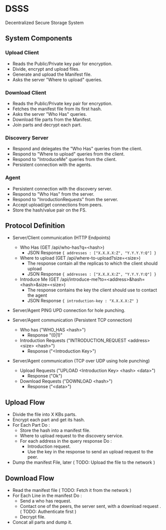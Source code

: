 # DSSS
Decentralized Secure Storage System


## System Components

### Upload Client
- Reads the Public/Private key pair for encryption.
- Divide, encrypt and upload files.
- Generate and upload the Manifest file.
- Asks the server "Where to upload" queries.

### Download Client
- Reads the Public/Private key pair for encryption.
- Fetches the manifest file from its first hash.
- Asks the server "Who Has" queries.
- Download file parts from the Manifest.
- Join parts and decrypt each part.

### Discovery Server
- Respond and delegates the "Who Has" queries from the client.
- Respond to "Where to upload" queries from the client.
- Respond to "IntroduceMe" queries from the client.
- Persistent connection with the agents.

### Agent
- Persistent connection with the discovery server.
- Respond to "Who Has" from the server.
- Respond to "InroductionRequests" from the server.
- Accept upload/get connections from peers.
- Store the hash/value pair on the FS.


## Protocol Definition

- Server/Client communication (HTTP Endpoints)
  - Who Has (GET /api/who-has?q=&lt;hash&gt;)
    - JSON Response `{ addresses : ["X.X.X.X:Z", "Y.Y.Y.Y:Q"] }`
  - Where to upload (GET /api/where-to-upload?size=&lt;size&gt;)
    - The response contain all the replicas to which the client should upload
    - JSON Response `{ addresses : ["X.X.X.X:Z", "Y.Y.Y.Y:Q"] }`
  - Introduce Me (GET /api/introduce-me?to=&lt;address&gt;&hash=&lt;hash&gt;&size=&lt;size&gt;)
    - The response contains the key the client should use to contact the agent
    - JSON Response `{ introduction-key : "X.X.X.X:Z" }`

- Server/Agent PING UPD connection for hole punching.

- Server/Agent communication (Persistent TCP connection)
  - Who has ("WHO_HAS &lt;hash&gt;")
    - Response "(0|1)"
  - Introduction Requests ("INTRODUCTION_REQUEST &lt;address&gt; &lt;size&gt; &lt;hash&gt;")
    - Response ("&lt;Introduction Key&gt;")

- Server/Agent communication (TCP over UDP using hole punching)
  - Upload Requests ("UPLOAD &lt;Introduction Key&gt; &lt;hash&gt; &lt;data&gt;")
    - Response ("Ok")
  - Download Requests ("DOWNLOAD &lt;hash&gt;")
    - Response ("&lt;data&gt;")

## Upload Flow

- Divide the file into X KBs parts.
- Encrypt each part and get its hash.
- For Each Part Do :
  - Store the hash into a manifest file.
  - Where to upload request to the discovery service.
  - For each address in the query response Do :
    - Introduction request.
    - Use the key in the response to send an upload request to the peer.
- Dump the manifest File, later ( TODO: Upload the file to the network )


## Download Flow

- Read the manifest file ( TODO: Fetch it from the network )
- For Each Line in the manifest Do :
  - Send a who has request.
  - Contact one of the peers, the server sent, with a download request . ( TODO: Authenticate first )
  - Decrypt file.
- Concat all parts and dump it.
